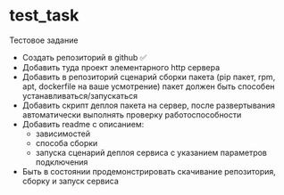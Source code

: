 # test_task

Тестовое задание

- Создать репозиторий в github ✅
- Добавить туда проект элементарного http сервера
- Добавить в репозиторий сценарий сборки пакета (pip пакет, rpm, apt, dockerfile на ваше усмотрение) пакет должен быть способен устанавливаться/запускаться
- Добавить скрипт деплоя пакета на сервер, после развертывания автоматически выполнять проверку работоспособности
- Добавить readme с описанием:
    - зависимостей
    - способа сборки
    - запуска сценарий деплоя сервиса с указанием параметров подключения
- Быть в состоянии продемонстрировать скачивание репозитория, сборку и запуск сервиса
